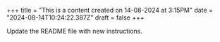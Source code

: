 +++
title = "This is a content created on 14-08-2024 at 3:15PM"
date = "2024-08-14T10:24:22.387Z"
draft = false
+++

  Update the README file with new instructions.
        